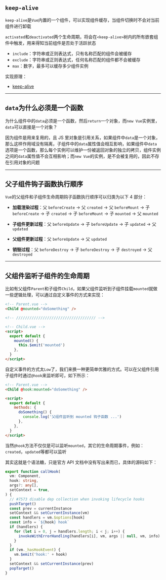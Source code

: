 ## `keep-alive`

`keep-alive`是`Vue`内置的一个组件，可以实现组件缓存，当组件切换时不会对当前组件进行卸载

`activated`和`deactivated`两个生命周期，将会在`<keep-alive>`树内的所有嵌套组件中触发，用来得知当前组件是否处于活跃状态

- `include`：字符串或正则表达式，只有名称匹配的组件会被缓存
- `exclude`：字符串或正则表达式，任何名称匹配的组件都不会被缓存
- `max`：数字，最多可以缓存多少组件实例

实现原理：

- [keep-alive](https://ustbhuangyi.github.io/vue-analysis/v2/extend/keep-alive.html)

---

## `data`为什么必须是一个函数

为什么组件中的`data`必须是一个函数，然后`return`一个对象，而`new Vue`实例里，`data`可以直接是一个对象？

因为组件是用来复用的，且 JS 里对象是引用关系，如果组件中`data`是一个对象，那么这样作用域没有隔离，子组件中的`data`属性值会相互影响，如果组件中`data`选项是一个函数，那么每个实例可以维护一份被返回对象的独立的拷贝，组件实例之间的`data`属性值不会互相影响；而`new Vue`的实例，是不会被复用的，因此不存在引用对象的问题

---

## 父子组件钩子函数执行顺序

`Vue`的父组件和子组件生命周期钩子函数执行顺序可以归类为以下 4 部分：

- **加载渲染过程**：父 `beforeCreate` -> 父 `created` -> 父 `beforeMount` -> 子 `beforeCreate` -> 子 `created` -> 子 `beforeMount` -> 子 `mounted` -> 父 `mounted`

- **子组件更新过程**：父 `beforeUpdate` -> 子 `beforeUpdate` -> 子 `updated` -> 父 `updated`

- **父组件更新过程**：父 `beforeUpdate` -> 父 `updated`

- **销毁过程**：父 `beforeDestroy` -> 子 `beforeDestroy` -> 子 `destroyed` -> 父 `destroyed`

---

## 父组件监听子组件的生命周期

比如有父组件`Parent`和子组件`Child`，如果父组件监听到子组件挂载`mounted`就做一些逻辑处理，可以通过自定义事件的方式来实现：

```html
<!-- Parent.vue -->
<Child @mounted="doSomething" />

<!-- //////////////////////////////////// -->

<!-- Child.vue -->
<script>
  export default {
    mounted() {
      this.$emit('mounted')
    },
  }
</script>
```

自定义事件的方式太`Low`了，我们来换一种更简单优雅的方式。可以在父组件引用子组件时通过`@hook`来监听即可，如下所示：

```html
<!-- Parent.vue -->
<Child @hook:mounted="doSomething" />

<script>
  export default {
    methods: {
      doSomething() {
        console.log('父组件监听到 mounted 钩子函数 ...')
      },
    },
  }
</script>
```

当然`@hook`方法不仅仅是可以监听`mounted`，其它的生命周期事件，例如：`created`，`updated`等都可以监听

其实这就是个语法糖，只是官方 API 文档中没有写出来而已，具体的源码如下：

```ts
export function callHook(
  vm: Component,
  hook: string,
  args?: any[],
  setContext = true,
) {
  // #7573 disable dep collection when invoking lifecycle hooks
  pushTarget()
  const prev = currentInstance
  setContext && setCurrentInstance(vm)
  const handlers = vm.$options[hook]
  const info = `${hook} hook`
  if (handlers) {
    for (let i = 0, j = handlers.length; i < j; i++) {
      invokeWithErrorHandling(handlers[i], vm, args || null, vm, info)
    }
  }
  if (vm._hasHookEvent) {
    vm.$emit('hook:' + hook)
  }
  setContext && setCurrentInstance(prev)
  popTarget()
}
```
